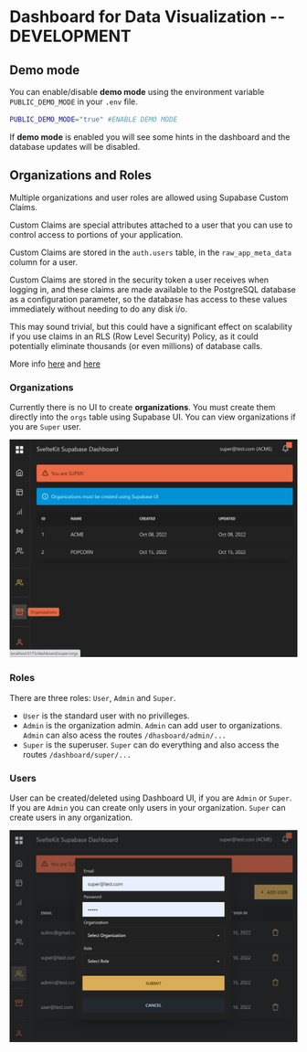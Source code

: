 # Dashboard for Data Visualization -- DEVELOPMENT

## Demo mode

You can enable/disable **demo mode** using the environment variable `PUBLIC_DEMO_MODE` in your `.env` file.

```bash
PUBLIC_DEMO_MODE="true" #ENABLE DEMO MODE
```

If **demo mode** is enabled you will see some hints in the dashboard and the database updates will be disabled.

## Organizations and Roles

Multiple organizations and user roles are allowed using Supabase Custom Claims.

Custom Claims are special attributes attached to a user that you can use to control access to portions of your application.

Custom Claims are stored in the `auth.users` table, in the `raw_app_meta_data` column for a user.

Custom Claims are stored in the security token a user receives when logging in, and these claims are made available to the PostgreSQL database as a configuration parameter, so the database has access to these values immediately without needing to do any disk i/o.

This may sound trivial, but this could have a significant effect on scalability if you use claims in an RLS (Row Level Security) Policy, as it could potentially eliminate thousands (or even millions) of database calls.

More info [here](https://github.com/supabase-community/supabase-custom-claims) and [here](https://github.com/supabase/supabase/discussions/1148)

### Organizations

Currently there is no UI to create **organizations**. You must create them directly into the `orgs` table using Supabase UI. You can view organizations if you are `Super` user.

![Organizations](/img/organizations.png)

### Roles

There are three roles: `User`, `Admin` and `Super`.

- `User` is the standard user with no privilleges.
- `Admin` is the organization admin. `Admin` can add user to organizations. `Admin` can also acess the routes `/dhasboard/admin/...`
- `Super` is the superuser. `Super` can do everything and also access the routes `/dashboard/super/...`

### Users

User can be created/deleted using Dashboard UI, if you are `Admin` or `Super`. If you are `Admin` you can create only users in your organization. `Super` can create users in any organization.

![Users](/img/create_user.png)
